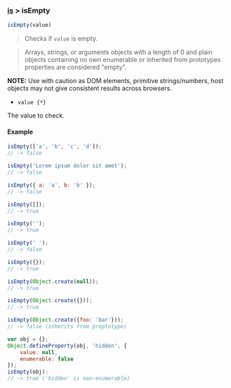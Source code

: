 ### [is](../) > isEmpty

```js
isEmpty(value)
```

> Checks if `value` is empty.

> Arrays, strings, or arguments objects with a length of 0 and plain objects containing no own enumerable or inherited from prototypes properties are considered "empty".

**NOTE:** Use with caution as DOM elements, primitive strings/numbers, host objects may not give consistent results across browsers.

- `value {*}`

The value to check.

#### Example
```js
isEmpty(['a', 'b', 'c', 'd']);
// -> false

isEmpty('Lorem ipsum dolor sit amet');
// -> false

isEmpty({ a: 'a', b: 'b' });
// -> false

isEmpty([]);
// -> true

isEmpty('');
// -> true

isEmpty(' ');
// -> false

isEmpty({});
// -> true

isEmpty(Object.create(null));
// -> true

isEmpty(Object.create({}));
// -> true

isEmpty(Object.create({foo: 'bar'}));
// -> false (inherits from proptotype)

var obj = {};
Object.defineProperty(obj, 'hidden', {
    value: null,
    enumerable: false
});
isEmpty(obj);
// -> true ('hidden' is non-enumerable)
```
